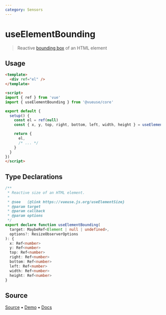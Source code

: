 ```yaml
---
category: Sensors
---
```


# useElementBounding

> Reactive [bounding box](https://developer.mozilla.org/en-US/docs/Web/API/Element/getBoundingClientRect) of an HTML element

## Usage

```html
<template>
  <div ref="el" />
</template>

<script>
import { ref } from 'vue'
import { useElementBounding } from '@vueuse/core'

export default {
  setup() {
    const el = ref(null)
    const { x, y, top, right, bottom, left, width, height } = useElementBounding(el)

    return {
      el,
      /* ... */
    }
  }
})
</script>
```


<!--FOOTER_STARTS-->
## Type Declarations

```typescript
/**
 * Reactive size of an HTML element.
 *
 * @see   {@link https://vueuse.js.org/useElementSize}
 * @param target
 * @param callback
 * @param options
 */
export declare function useElementBounding(
  target: MaybeRef<Element | null | undefined>,
  options?: ResizeObserverOptions
): {
  x: Ref<number>
  y: Ref<number>
  top: Ref<number>
  right: Ref<number>
  bottom: Ref<number>
  left: Ref<number>
  width: Ref<number>
  height: Ref<number>
}
```

## Source

[Source](https://github.com/vueuse/vueuse/blob/master/packages/core/useElementBounding/index.ts) • [Demo](https://github.com/vueuse/vueuse/blob/master/packages/core/useElementBounding/demo.vue) • [Docs](https://github.com/vueuse/vueuse/blob/master/packages/core/useElementBounding/index.md)


<!--FOOTER_ENDS-->